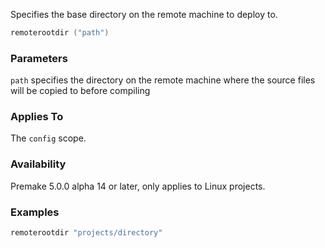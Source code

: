 Specifies the base directory on the remote machine to deploy to.

```lua
remoterootdir ("path")
```

### Parameters ###

`path` specifies the directory on the remote machine where the source files will be copied to before compiling

### Applies To ###

The `config` scope.

### Availability ###

Premake 5.0.0 alpha 14 or later, only applies to Linux projects.

### Examples ###

```lua
remoterootdir "projects/directory"
```

